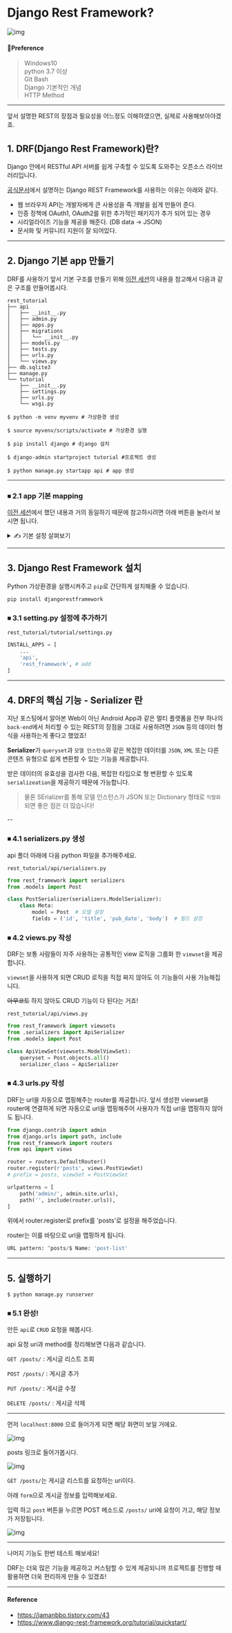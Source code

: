 # Django Rest Framework?
  
![img](../.vuepress/public/images/DRFlogo.png)  
  
#### 🧱Preference

> Windows10  
> python 3.7 이상  
> Git Bash  
> Django 기본적인 개념  
> HTTP Method  

---

앞서 설명한 REST의 장점과 필요성을 어느정도 이해하였으면, 실제로 사용해보아야겠죠.

## 1. DRF(Django Rest Framework)란?

Django 안에서 RESTful API 서버를 쉽게 구축할 수 있도록 도와주는 오픈소스 라이브러리입니다.

[공식문서](https://www.django-rest-framework.org/)에서 설명하는 Django REST Framework를 사용하는 이유는 아래와 같다.

- 웹 브라우저 API는 개발자에게 큰 사용성을 즉 개발을 쉽게 만들어 준다.  
- 인증 정책에 OAuth1, OAuth2를 위한 추가적인 패키지가 추가 되어 있는 경우  
- 시리얼라이즈 기능을 제공을 해준다. (DB data -> JSON)  
- 문서화 및 커뮤니티 지원이 잘 되어있다.  

---

## 2. Django 기본 app 만들기

DRF를 사용하기 앞서 기본 구조를 만들기 위해 [이전 세션](https://jun108059.github.io/django-blog/Blogdjango/01.djangoblog.html)의 내용을 참고해서 다음과 같은 구조를 만들어봅시다.

```shell script
rest_tutorial
├── api
│   ├── __init__.py
│   ├── admin.py
│   ├── apps.py
│   ├── migrations
│   │   └── __init__.py
│   ├── models.py
│   ├── tests.py
│   ├── urls.py
│   └── views.py
├── db.sqlite3
├── manage.py
└── tutorial
    ├── __init__.py
    ├── settings.py
    ├── urls.py
    └── wsgi.py
```

```shell script
$ python -m venv myvenv # 가상환경 생성

$ source myvenv/scripts/activate # 가상환경 실행

$ pip install django # django 설치

$ django-admin startproject tutorial #프로젝트 생성

$ python manage.py startapp api # app 생성
```

---

### ⏹ 2.1 app 기본 mapping

[이전 세션](https://jun108059.github.io/django-blog/Blogdjango/01.djangoblog.html)에서 했던 내용과 거의 동일하기 때문에 참고하시려면 아래 버튼을 눌러서 보시면 됩니다.

<details>
<summary>✍ 기본 설정 살펴보기</summary>

#### 2.1.1. settings.py 설정

`rest_tutorial/tutorial/settings.py`

```python
INSTALL_APPS = [
	...
    'api', # add
]
```

#### 2.1.2 views.py 설정

`rest_tutorial/api/views.py`

```python
from django.shortcuts import render
from django.http import HttpResponse

def hello(request):
    return HttpResponse("<h1>Hello, world!</h1>")
```

#### 2.1.3 urls.py 설정

`rest_tutorial/tutorial/urls.py`

```python
from django.contrib import admin
from django.urls import path
import api.views   # views.py 에 작성한 hello 함수 불러오기

urlpatterns = [
    path('admin/', admin.site.urls),
    path('', api.views.hello, name="hello"),
]
```

#### 2.1.4 Model 생성

`rest_tutorial/api/models.py`

```python
from django.db import models

class Post(models.Model):
    title = models.CharField(max_length=200)
    pub_date = models.DateTimeField('date published')
    body = models.TextField()

    def __str__(self):
        return self.title

```

**Migration**

```shell script
$ python manage.py makemigrations
$ python manage.py migrate
```

#### 2.1.5 Admin 생성

```shell script
$ python manage.py createsuperuser
```

#### 2.1.6 Admin에 model 등록

`rest_tutorial/api/admin.py`

```python
from django.contrib import admin
from .models import Post

admin.site.register(Post)
```

기본적인 Setting은 이정도만 해도 좋습니다.

</details>

---

## 3. Django Rest Framework 설치

Python 가상환경을 실행시켜주고 `pip`로 간단하게 설치해줄 수 있습니다.

```shell script
pip install djangorestframework
```

### ⏹ 3.1 setting.py 설정에 추가하기

`rest_tutorial/tutorial/settings.py`

```python
INSTALL_APPS = [
	...
    'api',
    'rest_framework', # add
]
```

---

## 4. DRF의 핵심 기능 - Serializer 란

지난 포스팅에서 알아본 Web이 아닌 Android App과 같은 멀티 플랫폼을 전부 하나의 `back-end`에서 처리할 수 있는 REST의 장점을 그대로 사용하려면 `JSON` 등의 데이터 형식을 사용하는게 좋다고 했었죠!

**Serializer**가 `queryset`과 `모델 인스턴스`와 같은 복잡한 데이터를 `JSON`, `XML` 또는 다른 콘텐츠 유형으로 쉽게 변환할 수 있는 기능을 제공합니다.

받은 데이터의 유효성을 검사한 다음, 복잡한 타입으로 형 변환할 수 있도록 `serializeation`을 제공하기 때문에 가능합니다.

> 물론 SErializer를 통해 모델 인스턴스가 JSON 또는 Dictionary 형태로 `직렬화`되면 좋은 점은 더 많습니다!

--

### ⏹ 4.1 serializers.py 생성

api 폴더 아래에 다음 python 파일을 추가해주세요.

`rest_tutorial/api/serializers.py`

```python
from rest_framework import serializers
from .models import Post

class PostSerializer(serializers.ModelSerializer):
    class Meta:
        model = Post  # 모델 설정
        fields = ('id', 'title', 'pub_date', 'body')  # 필드 설정
```

### ⏹ 4.2 views.py 작성

DRF는 보통 사람들이 자주 사용하는 공통적인 view 로직을 그룹화 한 `viewset`을 제공합니다.

`viewset`을 사용하게 되면 CRUD 로직을 직접 짜지 않아도 이 기능들이 사용 가능해집니다.

~~아무코토~~ 하지 않아도 CRUD 기능이 다 된다는 거죠!

`rest_tutorial/api/views.py`

```python
from rest_framework import viewsets
from .serializers import ApiSerializer
from .models import Post

class ApiViewSet(viewsets.ModelViewSet):
    queryset = Post.objects.all()
    serializer_class = ApiSerializer

```

### ⏹ 4.3 urls.py 작성

DRF는 url을 자동으로 맵핑해주는 router를 제공합니다. 앞서 생성한 viewset을 router에 연결하게 되면 자동으로 url을 맵핑해주어 사용자가 직접 url을 맵핑하지 않아도 됩니다.

```python
from django.contrib import admin
from django.urls import path, include
from rest_framework import routers
from api import views

router = routers.DefaultRouter()
router.register(r'posts', views.PostViewSet)
# prefix = posts, viewSet = PostViewSet

urlpatterns = [
    path('admin/', admin.site.urls),
    path('', include(router.urls)),
]
```

위에서 router.register로  prefix를 'posts'로 설정을 해주었습니다.

router는 이를 바탕으로 url을 맵핑하게 됩니다.

```python
URL pattern: ^posts/$ Name: 'post-list'
```

---

## 5. 실행하기

```shell script
$ python manage.py runserver
```

### ⏹ 5.1 완성!

만든 `api`로 `CRUD` 요청을 해봅시다.

api 요청 uri과 method를 정리해보면 다음과 같습니다.

`GET /posts/` : 게시글 리스트 조회

`POST /posts/` : 게시글 추가

`PUT /posts/` : 게시글 수정

`DELETE /posts/` : 게시글 삭제

---

먼저 `localhost:8000` 으로 들어가게 되면 해당 화면이 보일 거에요.

![img](../.vuepress/public/images/REST/DRF01.png)  

posts 링크로 들어가봅시다.

![img](../.vuepress/public/images/REST/DRF02.png)  

`GET /posts/`는 게시글 리스트를 요청하는 uri이다.

아래 `form`으로 게시글 정보를 입력해보세요.

입력 하고 `post` 버튼을 누르면 POST 메소드로 `/posts/` uri에 요청이 가고, 해당 정보가 저장됩니다.

![img](../.vuepress/public/images/REST/DRF03.png)

---

나머지 기능도 한번 테스트 해보세요!

DRF는 더욱 많은 기능을 제공하고 커스텀할 수 있게 제공되니까
프로젝트를 진행할 때 활용하면 더욱 편리하게 만들 수 있겠죠!

---

#### Reference

- https://jamanbbo.tistory.com/43  
- https://www.django-rest-framework.org/tutorial/quickstart/  
